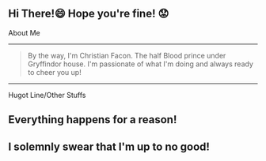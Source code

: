 Hi There!:smile: Hope you're fine! :worried:
---
About Me
***
> By the way, I'm Christian Facon. The half Blood prince under Gryffindor house. 
>I'm passionate of what I'm doing and always ready to cheer you up!
***
Hugot Line/Other Stuffs                   

Everything happens for a reason!
---
I solemnly swear that I'm up to no good!
---
